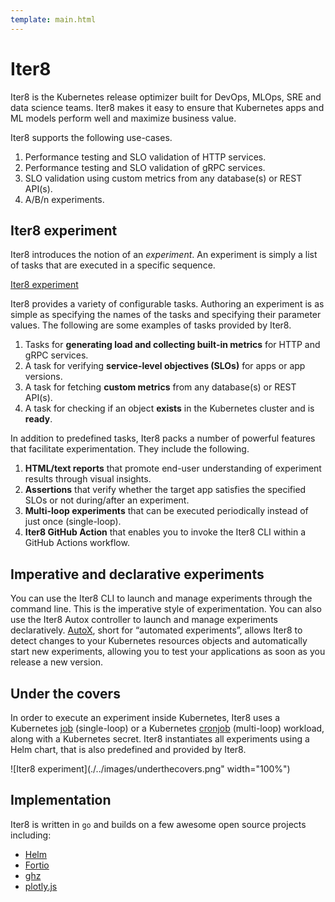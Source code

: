 ```yaml
---
template: main.html
---
```


# Iter8
Iter8 is the Kubernetes release optimizer built for DevOps, MLOps, SRE and data science teams. Iter8 makes it easy to ensure that Kubernetes apps and ML models perform well and maximize business value.

Iter8 supports the following use-cases.

1.  Performance testing and SLO validation of HTTP services.
2.  Performance testing and SLO validation of gRPC services.
3.  SLO validation using custom metrics from any database(s) or REST API(s).
4.  A/B/n experiments.


## Iter8 experiment
Iter8 introduces the notion of an *experiment*. An experiment is simply a list of tasks that are executed in a specific sequence.

[Iter8 experiment](../../docs/images/authoring.png)

Iter8 provides a variety of configurable tasks. Authoring an experiment is as simple as specifying the names of the tasks and specifying their parameter values. The following are some examples of tasks provided by Iter8.

1.  Tasks for **generating load and collecting built-in metrics** for HTTP and gRPC services.
2.  A task for verifying **service-level objectives (SLOs)** for apps or app versions.
3.  A task for fetching **custom metrics** from any database(s) or REST API(s).
4.  A task for checking if an object **exists** in the Kubernetes cluster and is **ready**.

In addition to predefined tasks, Iter8 packs a number of powerful features that facilitate experimentation. They include the following.

1.  **HTML/text reports** that promote end-user understanding of experiment results through visual insights.
2.  **Assertions** that verify whether the target app satisfies the specified SLOs or not during/after an experiment.
3.  **Multi-loop experiments** that can be executed periodically instead of just once (single-loop).
4.  **Iter8 GitHub Action** that enables you to invoke the Iter8 CLI within a GitHub Actions workflow.

## Imperative and declarative experiments

You can use the Iter8 CLI to launch and manage experiments through the command line. This is the imperative style of experimentation. You can also use the Iter8 Autox controller to launch and manage experiments declaratively. [AutoX](../user-guide/topics/autox.md), short for “automated experiments”, allows Iter8 to detect changes to your Kubernetes resources objects and automatically start new experiments, allowing you to test your applications as soon as you release a new version.

## Under the covers
In order to execute an experiment inside Kubernetes, Iter8 uses a Kubernetes [job](https://kubernetes.io/docs/concepts/workloads/controllers/job/) (single-loop) or a Kubernetes [cronjob](https://kubernetes.io/docs/concepts/workloads/controllers/cron-jobs/) (multi-loop) workload, along with a Kubernetes secret. Iter8 instantiates all experiments using a Helm chart, that is also predefined and provided by Iter8.

![Iter8 experiment](./../images/underthecovers.png" width="100%")

## Implementation
Iter8 is written in `go` and builds on a few awesome open source projects including:

- [Helm](https://helm.sh)
- [Fortio](https://github.com/fortio/fortio)
- [ghz](https://ghz.sh)
- [plotly.js](https://github.com/plotly/plotly.js)